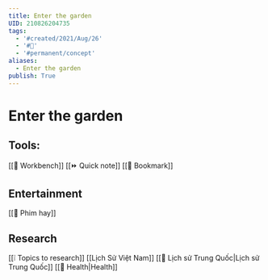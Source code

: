 ```yaml
---
title: Enter the garden
UID: 210826204735
tags:
  - '#created/2021/Aug/26'
  - '#🏡'
  - '#permanent/concept'
aliases:
  - Enter the garden
publish: True
---
```

# Enter the garden

## Tools:
[[📌 Workbench]]
[[⏩ Quick note]]
[[📑 Bookmark]]

## Entertainment
[[🏡 Phim hay]]

## Research
[[❕ Topics to research]]
[[Lịch Sử Việt Nam]]
[[🏡 Lịch sử Trung Quốc|Lịch sử Trung Quốc]]
[[🏡 Health|Health]]
